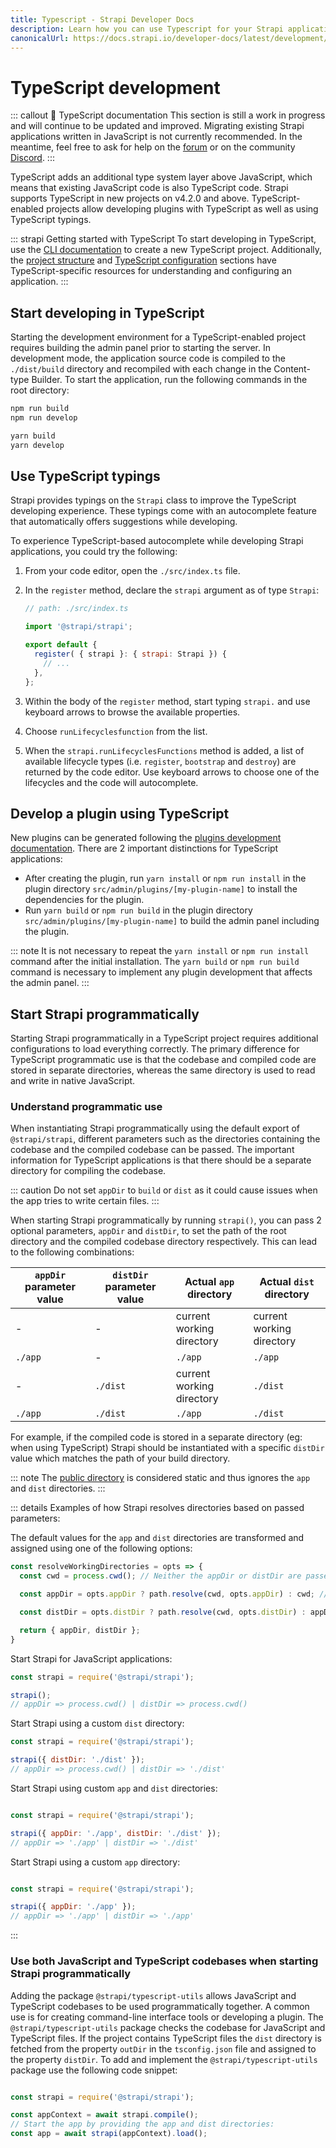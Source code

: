 ```yaml
---
title: Typescript - Strapi Developer Docs
description: Learn how you can use Typescript for your Strapi application.
canonicalUrl: https://docs.strapi.io/developer-docs/latest/development/typescript.html
---
```


# TypeScript development

::: callout 🚧  TypeScript documentation
This section is still a work in progress and will continue to be updated and improved. Migrating existing Strapi applications written in JavaScript is not currently recommended. In the meantime, feel free to ask for help on the [forum](https://forum.strapi.io/) or on the community [Discord](https://discord.strapi.io).
:::

TypeScript adds an additional type system layer above JavaScript, which means that existing JavaScript code is also TypeScript code. Strapi supports TypeScript in new projects on v4.2.0 and above. TypeScript-enabled projects allow developing plugins with TypeScript as well as using TypeScript typings.

::: strapi Getting started with TypeScript
To start developing in TypeScript, use the [CLI documentation](/developer-docs/latest/setup-deployment-guides/installation/cli.md) to create a new TypeScript project. Additionally, the [project structure](/developer-docs/latest/setup-deployment-guides/file-structure.md) and [TypeScript configuration](/developer-docs/latest/setup-deployment-guides/configurations/optional/typescript.md) sections have TypeScript-specific resources for understanding and configuring an application.
:::

## Start developing in TypeScript

Starting the development environment for a TypeScript-enabled project requires building the admin panel prior to starting the server. In development mode, the application source code is compiled to the `./dist/build` directory and recompiled with each change in the Content-type Builder. To start the application, run the following commands in the root directory:

<code-group>

<code-block title="NPM">

```sh
npm run build
npm run develop
```

</code-block>

 <code-block title="YARN">

```sh
yarn build
yarn develop
```

</code-block>

</code-group>

## Use TypeScript typings

Strapi provides typings on the `Strapi` class to improve the TypeScript developing experience. These typings come with an autocomplete feature that automatically offers suggestions while developing.

To experience TypeScript-based autocomplete while developing Strapi applications, you could try the following:

1. From your code editor, open the `./src/index.ts` file.
2. In the `register` method, declare the `strapi` argument as of type `Strapi`:

    ```js
    // path: ./src/index.ts

    import '@strapi/strapi';

    export default {
      register( { strapi }: { strapi: Strapi }) {
        // ...
      },
    };
    ```

2. Within the body of the `register` method, start typing `strapi.` and use keyboard arrows to browse the available properties.
3. Choose `runLifecyclesfunction` from the list.
4. When the `strapi.runLifecyclesFunctions` method is added, a list of available lifecycle types (i.e. `register`, `bootstrap` and `destroy`) are returned by the code editor. Use keyboard arrows to choose one of the lifecycles and the code will autocomplete.

## Develop a plugin using TypeScript

New plugins can be generated following the [plugins development documentation](/developer-docs/latest/development/plugins-development.md). There are 2 important distinctions for TypeScript applications:

- After creating the plugin, run `yarn install` or `npm run install` in the plugin directory `src/admin/plugins/[my-plugin-name]` to install the dependencies for the plugin.
- Run `yarn build` or `npm run build` in the plugin directory `src/admin/plugins/[my-plugin-name]` to build the admin panel including the plugin.

::: note
It is not necessary to repeat the `yarn install` or `npm run install` command after the initial installation. The `yarn build` or `npm run build` command is necessary to implement any plugin development that affects the admin panel.
:::

## Start Strapi programmatically

Starting Strapi programmatically in a TypeScript project requires additional configurations to load everything correctly. The primary difference for TypeScript programmatic use is that the codebase and compiled code are stored in separate directories, whereas the same directory is used to read and write in native JavaScript.

### Understand programmatic use

<!-- NOTE TO SELF: add callout here about the typical programmatic use config for TS with what not to do. Also move most of this content elsewhere-->

When instantiating Strapi programmatically using the default export of `@strapi/strapi`, different parameters such as the directories containing the codebase and the compiled codebase can be passed. The important information for TypeScript applications is that there should be a separate directory for compiling the codebase.

::: caution
Do not set `appDir` to `build` or `dist` as it could cause issues when the app tries to write certain files.
:::

When starting Strapi programmatically by running `strapi()`, you can pass 2 optional parameters, `appDir` and `distDir`, to set the path of the root directory and the compiled codebase directory respectively. This can lead to the following combinations:

| `appDir` parameter value | `distDir` parameter value | Actual `app` directory    | Actual `dist` directory   |
| ------------------------ | ------------------------- | ----------------------    | -----------------------   |
| -                        | -                         | current working directory | current working directory | 
| `./app`                  | -                         | `./app`                    | `./app`                    | 
| -                        | `./dist`                  | current working directory | `./dist`                  | 
| `./app`                  | `./dist`                  | `./app`                   | `./dist` | 


For example, if the compiled code is stored in a separate directory (eg: when using TypeScript)  Strapi should be instantiated with a specific `distDir` value which matches the path of your build directory.

::: note
The [public directory](/developer-docs/latest/setup-deployment-guides/configurations/optional/public-assets.md) is considered static and thus ignores the  `app` and `dist` directories.
:::


::: details Examples of how Strapi resolves directories based on passed parameters:

The default values for the `app` and `dist` directories are transformed and assigned using one of the following options:

```js
const resolveWorkingDirectories = opts => {
  const cwd = process.cwd(); // Neither the appDir or distDir are passed. Both the appDir and distDir are set to process.cwd().

  const appDir = opts.appDir ? path.resolve(cwd, opts.appDir) : cwd; // Only appDir is defined distDir matches appDir.

  const distDir = opts.distDir ? path.resolve(cwd, opts.distDir) : appDir; // Only distDir is defined, appDir is set to process.cwd().

  return { appDir, distDir };
}

```
Start Strapi for JavaScript applications:

```js
const strapi = require('@strapi/strapi');

strapi();
// appDir => process.cwd() | distDir => process.cwd()

```

Start Strapi using a custom `dist` directory:

```js
const strapi = require('@strapi/strapi');

strapi({ distDir: './dist' });
// appDir => process.cwd() | distDir => './dist'
```

Start Strapi using custom `app` and `dist` directories:

```js

const strapi = require('@strapi/strapi');

strapi({ appDir: './app', distDir: './dist' });
// appDir => './app' | distDir => './dist'

```

Start Strapi using a custom `app` directory:

```js

const strapi = require('@strapi/strapi');

strapi({ appDir: './app' });
// appDir => './app' | distDir => './app'

```

:::

### Use both JavaScript and TypeScript codebases when starting Strapi programmatically

Adding the package `@strapi/typescript-utils` allows JavaScript and TypeScript codebases to be used programmatically together. A common use is for creating command-line interface tools or developing a plugin. The `@strapi/typescript-utils` package checks the codebase for JavaScript and TypeScript files. If the project contains TypeScript files the `dist` directory is fetched from the property `outDir` in the `tsconfig.json` file and assigned to the property `distDir`. To add and implement the `@strapi/typescript-utils` package use the following code snippet:

```js

const strapi = require('@strapi/strapi');

const appContext = await strapi.compile();
// Start the app by providing the app and dist directories:
const app = await strapi(appContext).load(); 

```
